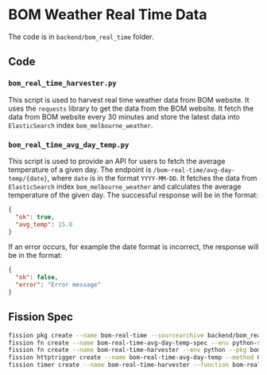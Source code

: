 # BOM Weather Real Time Data

The code is in `backend/bom_real_time` folder.

## Code

### `bom_real_time_harvester.py`

This script is used to harvest real time weather data from BOM website. It uses the `requests` library to get the data from the BOM website. It fetch the data from BOM website every 30 minutes and store the latest data into `ElasticSearch` index `bom_melbourne_weather`.

### `bom_real_time_avg_day_temp.py`

This script is used to provide an API for users to fetch the average temperature of a given day. The endpoint is `/bom-real-time/avg-day-temp/{date}`, where `date` is in the format `YYYY-MM-DD`. It fetches the data from `ElasticSearch` index `bom_melbourne_weather` and calculates the average temperature of the given day. The successful response will be in the format:

```json
{
  "ok": true,
  "avg_temp": 15.0
}
```

If an error occurs, for example the date format is incorrect, the response will be in the format:

```json
{
  "ok": false,
  "error": "Error message"
}
```

## Fission Spec

```bash
fission pkg create --name bom-real-time --sourcearchive backend/bom_real_time/bom_real_time.zip --env python --buildcmd './build.sh' --spec
fission fn create --name bom-real-time-avg-day-temp-spec --env python-spec --pkg bom-real-time-spec --entrypoint "bom_real_time_avg_day_temp.main" --secret secrets --spec
fission fn create --name bom-real-time-harvester --env python --pkg bom-real-time --entrypoint "bom_real_time_harvester.main" --secret secrets --spec
fission httptrigger create --name bom-real-time-avg-day-temp --method GET --url "/bom-real-time/avg-day-temp/{date}" --function bom-real-time-avg-day-temp --spec
fission timer create --name bom-real-time-harvester --function bom-real-time-harvester --cron "@every 30m" --spec
```

